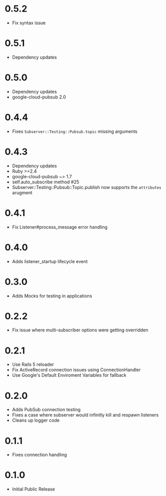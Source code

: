 # 0.5.2
- Fix syntax issue

# 0.5.1
- Dependency updates

# 0.5.0
- Dependency updates
- google-cloud-pubsub 2.0

# 0.4.4
- Fixes `Subserver::Testing::Pubsub.topic` missing arguments 

# 0.4.3
- Dependency updates
- Ruby >=2.4
- google-cloud-pubsub ~> 1.7
- self.auto_subscribe method #25
- Subserver::Testing::Pubsub::Topic.publish now supports the `attributes` arugment

# 0.4.1
- Fix Listener#process_message error handling

# 0.4.0
- Adds listener_startup lifecycle event

# 0.3.0
- Adds Mocks for testing in applications

# 0.2.2
- Fix issue where multi-subscriber options were getting overridden

# 0.2.1
- Use Rails 5 reloader
- Fix ActiveRecord connection issues using ConnectionHandler
- Use Google's Default Enviroment Variables for fallback

# 0.2.0
- Adds PubSub connection testing
- Fixes a case where subserver would infinitly kill and respawn listeners
- Cleans up logger code

# 0.1.1
- Fixes connection handling

# 0.1.0
- Initial Public Release